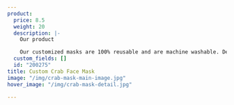 ```yaml
---
product:
  price: 8.5
  weight: 20
  description: |-
    Our product

    Our customized masks are 100% reusable and are machine washable. Designed to be a comfortable fit - they are great when worn for long periods of time without become bothersome. Premium fabrics and materials used to create an ultra comfortable mask that fits everyone. Sport our masked crab!
  custom_fields: []
  id: "200275"
title: Custom Crab Face Mask
image: "/img/crab-mask-main-image.jpg"
hover_image: "/img/crab-mask-detail.jpg"

---
```

